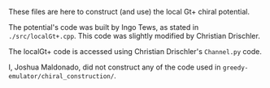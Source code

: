 These files are here to construct (and use) the local Gt+ chiral potential.

The potential's code was built by Ingo Tews, as stated in `./src/localGt+.cpp`.
This code was slightly modified by Christian Drischler. 

The localGt+ code is accessed using Christian Drischler's `Channel.py` code. 

I, Joshua Maldonado, did not construct any of the code used in `greedy-emulator/chiral_construction/`.